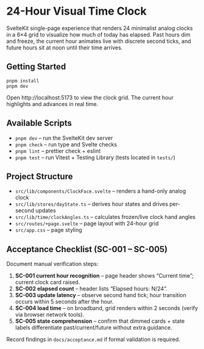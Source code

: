 # 24-Hour Visual Time Clock

SvelteKit single-page experience that renders 24 minimalist analog clocks in a 6×4 grid to visualize how much of today has elapsed. Past hours dim and freeze, the current hour animates live with discrete second ticks, and future hours sit at noon until their time arrives.

## Getting Started

```fish
pnpm install
pnpm dev
```

Open http://localhost:5173 to view the clock grid. The current hour highlights and advances in real time.

## Available Scripts

- `pnpm dev` – run the SvelteKit dev server
- `pnpm check` – run type and Svelte checks
- `pnpm lint` – prettier check + eslint
- `pnpm test` – run Vitest + Testing Library (tests located in `tests/`)

## Project Structure

- `src/lib/components/ClockFace.svelte` – renders a hand-only analog clock
- `src/lib/stores/dayState.ts` – derives hour states and drives per-second updates
- `src/lib/time/clockAngles.ts` – calculates frozen/live clock hand angles
- `src/routes/+page.svelte` – page layout with 24-hour grid
- `src/app.css` – page styling

## Acceptance Checklist (SC-001 – SC-005)

Document manual verification steps:

1. **SC-001 current hour recognition** – page header shows “Current time”; current clock card raised.
2. **SC-002 elapsed count** – header lists “Elapsed hours: N/24”.
3. **SC-003 update latency** – observe second hand tick; hour transition occurs within 5 seconds after the hour.
4. **SC-004 load time** – on broadband, grid renders within 2 seconds (verify via browser network tools).
5. **SC-005 state comprehension** – confirm that dimmed cards + state labels differentiate past/current/future without extra guidance.

Record findings in `docs/acceptance.md` if formal validation is required.
